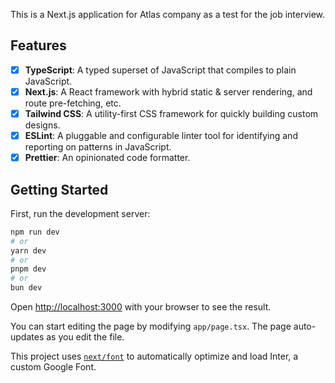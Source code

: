 This is a Next.js application for Atlas company as a test for the job interview.

## Features
- [x] **TypeScript**: A typed superset of JavaScript that compiles to plain JavaScript.
- [x] **Next.js**: A React framework with hybrid static & server rendering, and route pre-fetching, etc.
- [x] **Tailwind CSS**: A utility-first CSS framework for quickly building custom designs.
- [x] **ESLint**: A pluggable and configurable linter tool for identifying and reporting on patterns in JavaScript.
- [x] **Prettier**: An opinionated code formatter.

## Getting Started

First, run the development server:

```bash
npm run dev
# or
yarn dev
# or
pnpm dev
# or
bun dev
```

Open [http://localhost:3000](http://localhost:3000) with your browser to see the result.

You can start editing the page by modifying `app/page.tsx`. The page auto-updates as you edit the file.

This project uses [`next/font`](https://nextjs.org/docs/basic-features/font-optimization) to automatically optimize and load Inter, a custom Google Font.
